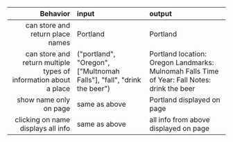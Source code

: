 
|Behavior   | input   | output  |
|-----------:|:----------|:---------|
|can store and return place names|Portland | Portland |
|can store and return multiple types of information about a place | ("portland", "Oregon", ["Multnomah Falls"], "fall", "drink the beer")| Portland  location: Oregon Landmarks: Mulnomah Falls Time of Year: Fall Notes: drink the beer|
|show name only on page |same as above| Portland displayed on page|
|clicking on name displays all info| same as above| all info from above displayed on page|
  
